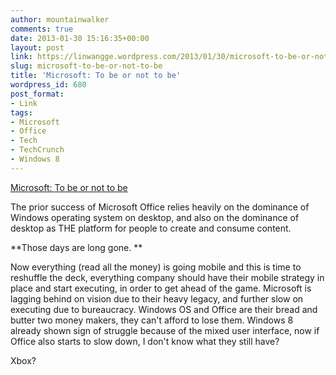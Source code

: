 ```yaml
---
author: mountainwalker
comments: true
date: 2013-01-30 15:16:35+00:00
layout: post
link: https://linwangge.wordpress.com/2013/01/30/microsoft-to-be-or-not-to-be/
slug: microsoft-to-be-or-not-to-be
title: 'Microsoft: To be or not to be'
wordpress_id: 680
post_format:
- Link
tags:
- Microsoft
- Office
- Tech
- TechCrunch
- Windows 8
---
```


[Microsoft: To be or not to be](http://techcrunch.com/2013/01/30/the-windows-first-mobile-strategy-for-microsoft-office-2013-is-not-working/)

The prior success of Microsoft Office relies heavily on the dominance of Windows operating system on desktop, and also on the dominance of desktop as THE platform for people to create and consume content. 

**Those days are long gone. **

Now everything (read all the money) is going mobile and this is time to reshuffle the deck, everything company should have their mobile strategy in place and start executing, in order to get ahead of the game. Microsoft is lagging behind on vision due to their heavy legacy, and further slow on executing due to bureaucracy. Windows OS and Office are their bread and butter two money makers, they can't afford to lose them. Windows 8 already shown sign of struggle because of the mixed user interface, now if Office also starts to slow down, I don't know what they still have?

Xbox?
